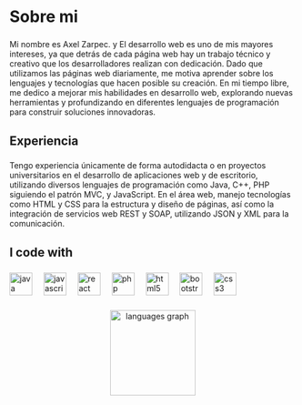 <h1 align="left">Sobre mi</h1>

###

<p align="left">Mi nombre es Axel Zarpec.  y El desarrollo web es uno de mis mayores intereses, ya que detrás de cada página web hay un trabajo técnico y creativo que los desarrolladores realizan con dedicación. Dado que utilizamos las páginas web diariamente, me motiva aprender sobre los lenguajes y tecnologías que hacen posible su creación. En mi tiempo libre, me dedico a mejorar mis habilidades en desarrollo web, explorando nuevas herramientas y profundizando en diferentes lenguajes de programación para construir soluciones innovadoras.</p>

###

<h2 align="left">Experiencia</h2>

###

<p align="left">Tengo experiencia únicamente de forma autodidacta o en proyectos universitarios en el desarrollo de aplicaciones web y de escritorio, utilizando diversos lenguajes de programación como Java, C++, PHP siguiendo el patrón MVC, y JavaScript. En el área web, manejo tecnologías como HTML y CSS para la estructura y diseño de páginas, así como la integración de servicios web REST y SOAP, utilizando JSON y XML para la comunicación.</p>

###

<h2 align="left">I code with</h2>

###

<div align="left">
  <img src="https://cdn.jsdelivr.net/gh/devicons/devicon/icons/java/java-original.svg" height="40" alt="java logo"  />
  <img width="12" />
  <img src="https://cdn.jsdelivr.net/gh/devicons/devicon/icons/javascript/javascript-original.svg" height="40" alt="javascript logo"  />
  <img width="12" />
  <img src="https://cdn.jsdelivr.net/gh/devicons/devicon/icons/react/react-original.svg" height="40" alt="react logo"  />
  <img width="12" />
  <img src="https://cdn.jsdelivr.net/gh/devicons/devicon/icons/php/php-original.svg" height="40" alt="php logo"  />
  <img width="12" />
  <img src="https://cdn.jsdelivr.net/gh/devicons/devicon/icons/html5/html5-original.svg" height="40" alt="html5 logo"  />
  <img width="12" />
  <img src="https://cdn.jsdelivr.net/gh/devicons/devicon/icons/bootstrap/bootstrap-original.svg" height="40" alt="bootstrap logo"  />
  <img width="12" />
  <img src="https://cdn.jsdelivr.net/gh/devicons/devicon/icons/css3/css3-original.svg" height="40" alt="css3 logo"  />
</div>

###

<div align="center">
  <img src="https://github-readme-stats.vercel.app/api/top-langs?username=zarpec&locale=en&hide_title=false&layout=compact&card_width=320&langs_count=5&theme=dracula&hide_border=false&order=2" height="150" alt="languages graph"  />
</div>

###

